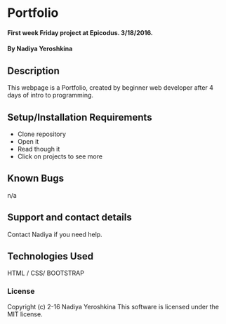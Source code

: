 # Portfolio

#### First week Friday project  at Epicodus. 3/18/2016.

#### By Nadiya Yeroshkina

## Description

This webpage is a Portfolio, created by beginner web developer after 4 days of intro to programming.

## Setup/Installation Requirements

* Clone repository
* Open it
* Read though it
* Click on projects to see more

## Known Bugs
n/a

## Support and contact details

Contact Nadiya if you need help.

## Technologies Used

HTML / CSS/ BOOTSTRAP

### License

Copyright (c) 2-16 Nadiya Yeroshkina
This software is licensed under the MIT license.
